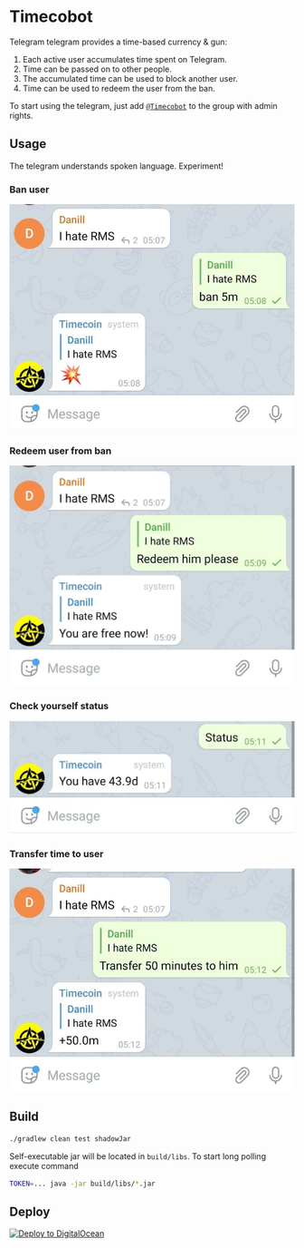 # Timecobot

Telegram telegram provides a time-based currency & gun:

1. Each active user accumulates time spent on Telegram.
1. Time can be passed on to other people.
1. The accumulated time can be used to block another user.
1. Time can be used to redeem the user from the ban.

To start using the telegram, just add [`@Timecobot`](https://t.me/timecobot) to the group with admin
rights.

## Usage

The telegram understands spoken language. Experiment!

### Ban user

![](examples/ban.jpg "Ban user")

### Redeem user from ban

![](examples/redeem.jpg "Redeem user")

### Check yourself status

![](examples/status.jpg "My status")

### Transfer time to user

![](examples/transfer.jpg "Transfer time to user")

## Build

```sh
./gradlew clean test shadowJar
```

Self-executable jar will be located in `build/libs`. To start long polling execute command

```sh
TOKEN=... java -jar build/libs/*.jar
```

## Deploy

[![Deploy to DigitalOcean](https://www.deploytodo.com/do-btn-blue-ghost.svg)](https://cloud.digitalocean.com/apps/new?repo=https://github.com/demidko/timecobot/tree/main)

